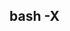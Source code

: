 bash -X <script name>   # Debug
#!/bin/bash
echo -e "Enter your name: \c"
read answer
echo "Hello $answer"
exit 0
#!/bin/bash
echo "Hello $1"
exit 0
--------------------------------------------------------------------------
Return Value $?
0 Success Not 0 Failure
--------------------------------------------------------------------------
#!/bin/bash
if(($# < 1))
  then
    echo "Usage: $0 <name>"
	exit 1
fi
echo "Hello $1"
exit 0
--------------------------------------------------------------------------
case $1 in 
    "directory")
	    find /etc -maxdepth 1 -type d
		;;
	"link")
	    find /etc -maxdepth 1 -type l
		;;
	*)
	    echo "Usage: $0 directory | link"
		;;
esac
--------------------------------------------------------------------------
if (( $# < 1 )) ; then
		echo "Usage $0 <name>"
		exit 1
	elif [ $# -gt 1 ]
		echo "Hello $1"
		exit 0
	else
		echo "Hello $1"
		exit 0
fi
echo "Hello $1"
exit 0
--------------------------------------------------------------------------
```